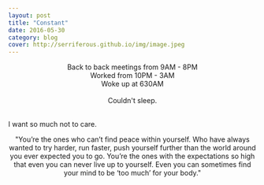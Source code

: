 ```yaml
---
layout: post
title: "Constant"
date: 2016-05-30
category: blog
cover: http://serriferous.github.io/img/image.jpeg
---
```

<div class="row">
<div class="col-md-8 col-md-offset-2">
<div class="row">
<div class="col-md-12">
<div align="center">
Back to back meetings from 9AM - 8PM<br>
Worked from 10PM - 3AM<br>
Woke up at 630AM<br><br>
Couldn't sleep. 
</div><br>

I want so much not to care. 

<div align="center">
"You’re the ones who can’t find peace within yourself. Who have always wanted to try harder, run faster, push yourself further than the world around you ever expected you to go. You’re the ones with the expectations so high that even you can never live up to yourself. Even you can sometimes find your mind to be ‘too much’ for your body."
  </div>

</div>
</div>
</div>            
</div>
